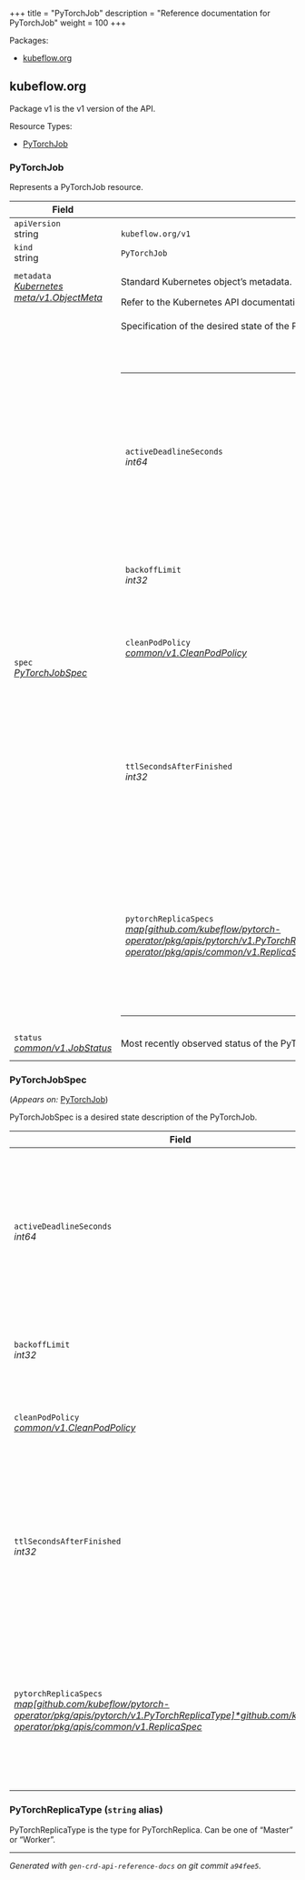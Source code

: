 +++
title = "PyTorchJob"
description = "Reference documentation for PyTorchJob"
weight = 100
+++
<p>Packages:</p>
<ul>
<li>
<a href="#kubeflow.org">kubeflow.org</a>
</li>
</ul>
<h2 id="kubeflow.org">kubeflow.org</h2>
<p>
<p>Package v1 is the v1 version of the API.</p>
</p>
Resource Types:
<ul><li>
<a href="#PyTorchJob">PyTorchJob</a>
</li></ul>
<h3 id="PyTorchJob">PyTorchJob
</h3>
<p>
<p>Represents a PyTorchJob resource.</p>
</p>
<table>
<thead>
<tr>
<th>Field</th>
<th>Description</th>
</tr>
</thead>
<tbody>
<tr>
<td>
<code>apiVersion</code></br>
string</td>
<td>
<code>
kubeflow.org/v1
</code>
</td>
</tr>
<tr>
<td>
<code>kind</code></br>
string
</td>
<td><code>PyTorchJob</code></td>
</tr>
<tr>
<td>
<code>metadata</code></br>
<em>
<a href="https://kubernetes.io/docs/reference/generated/kubernetes-api/v1.13/#objectmeta-v1-meta">
Kubernetes meta/v1.ObjectMeta
</a>
</em>
</td>
<td>
<p>Standard Kubernetes object&rsquo;s metadata.</p>
Refer to the Kubernetes API documentation for the fields of the
<code>metadata</code> field.
</td>
</tr>
<tr>
<td>
<code>spec</code></br>
<em>
<a href="#PyTorchJobSpec">
PyTorchJobSpec
</a>
</em>
</td>
<td>
<p>Specification of the desired state of the PyTorchJob.</p>
<br/>
<br/>
<table>
<tr>
<td>
<code>activeDeadlineSeconds</code></br>
<em>
int64
</em>
</td>
<td>
<em>(Optional)</em>
<p>Specifies the duration (in seconds) since startTime during which the job can remain active
before it is terminated. Must be a positive integer.
This setting applies only to pods where restartPolicy is OnFailure or Always.</p>
</td>
</tr>
<tr>
<td>
<code>backoffLimit</code></br>
<em>
int32
</em>
</td>
<td>
<em>(Optional)</em>
<p>Number of retries before marking this job as failed.</p>
</td>
</tr>
<tr>
<td>
<code>cleanPodPolicy</code></br>
<em>
<a href="/docs/reference/tfjob/v1/common/#CleanPodPolicy">
common/v1.CleanPodPolicy
</a>
</em>
</td>
<td>
<p>Defines the policy for cleaning up pods after the PyTorchJob completes.
Defaults to Running.</p>
</td>
</tr>
<tr>
<td>
<code>ttlSecondsAfterFinished</code></br>
<em>
int32
</em>
</td>
<td>
<p>Defines the TTL for cleaning up finished PyTorchJobs (temporary
before Kubernetes adds the cleanup controller).
It may take extra ReconcilePeriod seconds for the cleanup, since
reconcile gets called periodically.
Defaults to infinite.</p>
</td>
</tr>
<tr>
<td>
<code>pytorchReplicaSpecs</code></br>
<em>
<a href="/docs/reference/tfjob/v1/common/#ReplicaSpec">
map[github.com/kubeflow/pytorch-operator/pkg/apis/pytorch/v1.PyTorchReplicaType]*github.com/kubeflow/tf-operator/pkg/apis/common/v1.ReplicaSpec
</a>
</em>
</td>
<td>
<p>A map of PyTorchReplicaType (type) to ReplicaSpec (value). Specifies the PyTorch cluster configuration.
For example,
{
&ldquo;Master&rdquo;: PyTorchReplicaSpec,
&ldquo;Worker&rdquo;: PyTorchReplicaSpec,
}</p>
</td>
</tr>
</table>
</td>
</tr>
<tr>
<td>
<code>status</code></br>
<em>
<a href="/docs/reference/tfjob/v1/common/#JobStatus">
common/v1.JobStatus
</a>
</em>
</td>
<td>
<p>Most recently observed status of the PyTorchJob.
Read-only (modified by the system).</p>
</td>
</tr>
</tbody>
</table>
<h3 id="PyTorchJobSpec">PyTorchJobSpec
</h3>
<p>
(<em>Appears on:</em>
<a href="#PyTorchJob">PyTorchJob</a>)
</p>
<p>
<p>PyTorchJobSpec is a desired state description of the PyTorchJob.</p>
</p>
<table>
<thead>
<tr>
<th>Field</th>
<th>Description</th>
</tr>
</thead>
<tbody>
<tr>
<td>
<code>activeDeadlineSeconds</code></br>
<em>
int64
</em>
</td>
<td>
<em>(Optional)</em>
<p>Specifies the duration (in seconds) since startTime during which the job can remain active
before it is terminated. Must be a positive integer.
This setting applies only to pods where restartPolicy is OnFailure or Always.</p>
</td>
</tr>
<tr>
<td>
<code>backoffLimit</code></br>
<em>
int32
</em>
</td>
<td>
<em>(Optional)</em>
<p>Number of retries before marking this job as failed.</p>
</td>
</tr>
<tr>
<td>
<code>cleanPodPolicy</code></br>
<em>
<a href="/docs/reference/tfjob/v1/common/#CleanPodPolicy">
common/v1.CleanPodPolicy
</a>
</em>
</td>
<td>
<p>Defines the policy for cleaning up pods after the PyTorchJob completes.
Defaults to Running.</p>
</td>
</tr>
<tr>
<td>
<code>ttlSecondsAfterFinished</code></br>
<em>
int32
</em>
</td>
<td>
<p>Defines the TTL for cleaning up finished PyTorchJobs (temporary
before Kubernetes adds the cleanup controller).
It may take extra ReconcilePeriod seconds for the cleanup, since
reconcile gets called periodically.
Defaults to infinite.</p>
</td>
</tr>
<tr>
<td>
<code>pytorchReplicaSpecs</code></br>
<em>
<a href="/docs/reference/tfjob/v1/common/#ReplicaSpec">
map[github.com/kubeflow/pytorch-operator/pkg/apis/pytorch/v1.PyTorchReplicaType]*github.com/kubeflow/tf-operator/pkg/apis/common/v1.ReplicaSpec
</a>
</em>
</td>
<td>
<p>A map of PyTorchReplicaType (type) to ReplicaSpec (value). Specifies the PyTorch cluster configuration.
For example,
{
&ldquo;Master&rdquo;: PyTorchReplicaSpec,
&ldquo;Worker&rdquo;: PyTorchReplicaSpec,
}</p>
</td>
</tr>
</tbody>
</table>
<h3 id="PyTorchReplicaType">PyTorchReplicaType
(<code>string</code> alias)</p></h3>
<p>
<p>PyTorchReplicaType is the type for PyTorchReplica. Can be one of &ldquo;Master&rdquo; or &ldquo;Worker&rdquo;.</p>
</p>
<hr/>
<p><em>
Generated with <code>gen-crd-api-reference-docs</code>
on git commit <code>a94fee5</code>.
</em></p>
